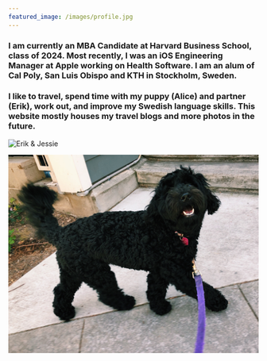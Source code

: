 ```yaml
---
featured_image: /images/profile.jpg
---
```


### I am currently an MBA Candidate at Harvard Business School, class of 2024. Most recently, I was an iOS Engineering Manager at Apple working on Health Software. I am an alum of Cal Poly, San Luis Obispo and KTH in Stockholm, Sweden.

### I like to travel, spend time with my puppy (Alice) and partner (Erik), work out, and improve my Swedish language skills. This website mostly houses my travel blogs and more photos in the future.

![Erik & Jessie](/images/erikandjessie.jpg)

![Alice](/images/alice.jpg)
